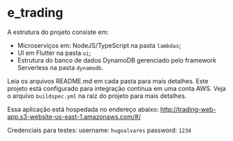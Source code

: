# e_trading

A estrutura do projeto consiste em:

- Microserviços em: NodeJS/TypeScript na pasta `lambdas`;
- UI em Flutter na pasta `ui`;
- Estrutura do banco de dados DynamoDB gerenciado pelo framework Serverless na pasta `dynamodb`.

Leia os arquivos README.md em cada pasta para mais detalhes.
Este projeto está configurado para integração contínua em uma conta AWS. Veja o arquivo `buildspec.yml` na raiz do projeto para mais detalhes.

Essa aplicação está hospedada no endereço abaixo:
http://trading-web-app.s3-website-us-east-1.amazonaws.com/#/

Credenciais para testes:
username: `hugoalvares`
password: `1234`
